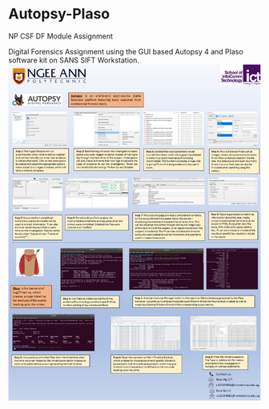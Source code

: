 # Autopsy-Plaso
NP CSF DF Module Assignment

Digital Forensics Assignment using the GUI based Autopsy 4 and Plaso software kit on SANS SIFT Workstation.
![eposter](https://github.com/RyanNgCT/Autopsy-Plaso/blob/main/DF-EPoster.jpg)
